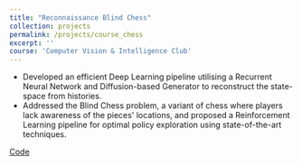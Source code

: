 ```yaml
---
title: "Reconnaissance Blind Chess"
collection: projects
permalink: /projects/course_chess
excerpt: ''
course: 'Computer Vision & Intelligence Club'
---
```


- Developed an efficient Deep Learning pipeline utilising a Recurrent Neural Network and Diffusion-based Generator to reconstruct the state-space from histories.
- Addressed the Blind Chess problem, a variant of chess where players lack awareness of the pieces' locations, and proposed a Reinforcement Learning pipeline for optimal policy exploration using state-of-the-art techniques.

[Code](https://github.com/Xerefic/AI_games_CVI/tree/state-recon) 